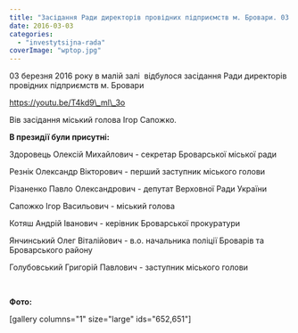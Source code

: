 ```yaml
---
title: "Засідання Ради директорів провідних підприємств м. Бровари. 03 березня 2016 року"
date: 2016-03-03
categories: 
  - "investytsijna-rada"
coverImage: "wptop.jpg"
---
```


03 березня 2016 року в малій залі  відбулося засідання Ради директорів провідних підприємств м. Бровари<!--more-->

https://youtu.be/T4kd9\_ml\_3o

Вів засідання міський голова Ігор Сапожко.

**В президії були присутні:**

Здоровець Олексій Михайлович - секретар Броварської міської ради

Резнік Олександр Вікторович - перший заступник міського голови

Різаненко Павло Олександрович - депутат Верховної Ради України

Сапожко Ігор Васильович - міський голова

Котяш Андрій Іванович - керівник Броварської прокуратури

Янчинський Олег Віталійович - в.о. начальника поліції Броварів та Броварського району

Голубовський Григорій Павлович - заступник міського голови

 

**Фото:**

\[gallery columns="1" size="large" ids="652,651"\]
